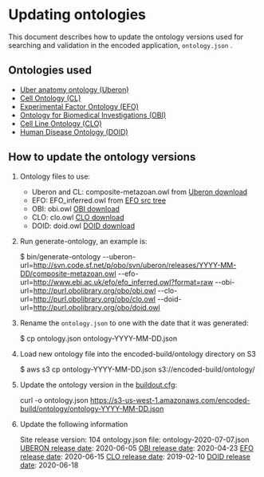 Updating ontologies
=========================

This document describes how to update the ontology versions used for searching and validation in the encoded application, ```ontology.json``` .

Ontologies used
---------------- 

* [Uber anatomy ontology (Uberon)]
* [Cell Ontology (CL)]
* [Experimental Factor Ontology (EFO)]
* [Ontology for Biomedical Investigations (OBI)]
* [Cell Line Ontology (CLO)]
* [Human Disease Ontology (DOID)]

How to update the ontology versions
---------------- 

1. Ontology files to use:
	
	* Uberon and CL: composite-metazoan.owl  from [Uberon download]
	* EFO: EFO_inferred.owl from [EFO src tree]
	* OBI: obi.owl [OBI download]
	* CLO: clo.owl [CLO download]
	* DOID: doid.owl [DOID download]

2. Run generate-ontology, an example is: 

	$ bin/generate-ontology --uberon-url=http://svn.code.sf.net/p/obo/svn/uberon/releases/YYYY-MM-DD/composite-metazoan.owl --efo-url=http://www.ebi.ac.uk/efo/efo_inferred.owl?format=raw --obi-url=http://purl.obolibrary.org/obo/obi.owl --clo-url=http://purl.obolibrary.org/obo/clo.owl --doid-url=http://purl.obolibrary.org/obo/doid.owl

3. Rename the ```ontology.json``` to one with the date that it was generated:

	$ cp ontology.json ontology-YYYY-MM-DD.json

4. Load new ontology file into the encoded-build/ontology directory on S3

	$ aws s3 cp ontology-YYYY-MM-DD.json s3://encoded-build/ontology/

5.  Update the ontology version in the [buildout.cfg]:

	curl -o ontology.json https://s3-us-west-1.amazonaws.com/encoded-build/ontology/ontology-YYYY-MM-DD.json

6.  Update the following information
    
    Site release version: 104
    ontology.json file: ontology-2020-07-07.json
    [UBERON release date]: 2020-06-05
    [OBI release date]: 2020-04-23
    [EFO release date]: 2020-06-15
    [CLO release date]: 2019-02-10
    [DOID release date]: 2020-06-18

[Uber anatomy ontology (Uberon)]: http://uberon.org/
[Cell Ontology (CL)]: http://cellontology.org/
[Experimental Factor Ontology (EFO)]: http://www.ebi.ac.uk/efo
[Ontology for Biomedical Investigations (OBI)]: http://obi-ontology.org/
[Cell Line Ontology (CLO)]: http://www.clo-ontology.org
[Human Disease Ontology (DOID)]: http://www.disease-ontology.org
[Uberon download]: http://uberon.github.io/downloads.html
[EFO src tree]: https://github.com/EBISPOT/efo/
[OBI download]: http://www.ontobee.org/ontology/OBI
[CLO download]: http://www.ontobee.org/ontology/CLO
[DOID download]: http://www.ontobee.org/ontology/DOID
[buildout.cfg]: ../../../buildout.cfg
[UBERON release date]: http://svn.code.sf.net/p/obo/svn/uberon/releases/
[OBI release date]: http://www.ontobee.org/ontology/OBI 
[EFO release date]: https://github.com/EBISPOT/efo/blob/master/ExFactor%20Ontology%20release%20notes.txt
[CLO release date]: http://www.ontobee.org/ontology/CLO
[DOID release date]: http://www.ontobee.org/ontology/DOID
